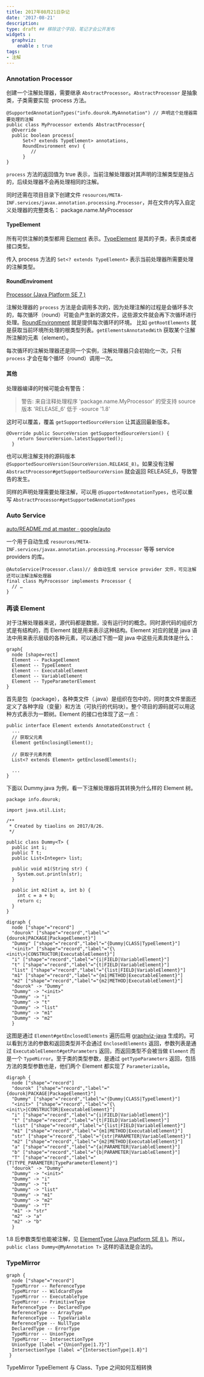 ```yaml
---
title: 2017年08月21日杂记
date: '2017-08-21'
description:
type: draft ## 移除这个字段，笔记才会公开发布
widgets :
  graphviz:
    enable : true
tags:
- 注解
---
```


### Annotation Processor

创建一个注解处理器，需要继承 `AbstractProcessor`。`AbstractProcessor` 是抽象类，子类需要实现 ·process 方法。

    @SupportedAnnotationTypes("info.dourok.MyAnnotation") // 声明这个处理器需要处理的注解
    public class MyProcessor extends AbstractProcessor{
      @Override
      public boolean process(
          Set<? extends TypeElement> annotations,
          RoundEnvironment env) {
             // 
          }
    }

`process` 方法的返回值为 true 表示，当前注解处理器对其声明的注解类型是独占的，后续处理器不会再处理相同的注解。

同时还需在项目目录下创建文件 `resources/META-INF.services/javax.annotation.processing.Processor`，并在文件内写入自定义处理器的完整类名： package.name.MyProcessor

#### TypeElement

所有可供注解的类型都用 [Element][] 表示。[TypeElement][] 是其的子类，表示类或者接口类型。

传入 process 方法的 `Set<? extends TypeElement>` 表示当前处理器所需要处理的注解类型。

[Element]: https://docs.oracle.com/javase/7/docs/api/javax/lang/model/element/Element.html
[TypeElement]: https://docs.oracle.com/javase/7/docs/api/javax/lang/model/element/TypeElement.html

#### RoundEnviroment

[Processor (Java Platform SE 7 )](https://docs.oracle.com/javase/7/docs/api/javax/annotation/processing/Processor.html#process)

注解处理器的 `process` 方法是会调用多次的，因为处理注解的过程是会循环多次的，每次循环（round）可能会产生新的源文件，这些源文件就会再下次循环进行处理。[RoundEnvironment][] 就是提供每次循环的环境。
比如 `getRootElements` 就是获取当前环境所处理的根类型列表。`getElementsAnnotatedWith` 获取某个注解所注解的元素（element）。

每次循环的注解处理器还是同一个实例，注解处理器只会初始化一次，只有 `process` 才会在每个循环（round）调用一次。

[RoundEnvironment]: https://docs.oracle.com/javase/7/docs/api/javax/annotation/processing/RoundEnvironment.html

#### 其他

处理器编译的时候可能会有警告：

> 警告: 来自注释处理程序 'package.name.MyProcessor' 的受支持 source 版本 'RELEASE_6' 低于 -source '1.8'

这时可以覆盖，覆盖 `getSupportedSourceVersion` 让其返回最新版本。

    @Override public SourceVersion getSupportedSourceVersion() {
        return SourceVersion.latestSupported();
      }

也可以用注解支持的源码版本 `@SupportedSourceVersion(SourceVersion.RELEASE_8)`。如果没有注解 `AbstractProcessor#getSupportedSourceVersion` 就会返回 RELEASE_6，导致警告的发生。

同样的声明处理需要处理注解，可以用 `@SupportedAnnotationTypes`，也可以重写 `AbstractProcessor#getSupportedAnnotationTypes`


### Auto Service

[auto/README.md at master · google/auto](https://github.com/google/auto/blob/master/service/README.md)

一个用于自动生成 `resources/META-INF.services/javax.annotation.processing.Processor` 等等 service providers 的库。

    @AutoService(Processor.class)// 会自动生成 service provider 文件，可见注解还可以注解注解处理器
    final class MyProcessor implements Processor {
      // …
    }


### 再谈 Element

对于注解处理器来说，源代码都是数据，没有运行时的概念。同时源代码的组织方式是有结构的，而 Element 就是用来表示这种结构。Element 对应的就是 java 语法中用来表示层级的各种元素，可以通过下图一窥 java 中这些元素具体是什么：

```graphviz
graph{
  node [shape=rect]
  Element -- PackageElement
  Element -- TypeElement
  Element -- ExecutableElement
  Element -- VariableElement
  Element -- TypeParameterElement
}
```

首先是包（package），各种类文件（.java）是组织在包中的，同时类文件里面还定义了各种字段（变量）和方法（可执行的代码块）。整个项目的源码就可以用这种方式表示为一颗树。Element 的接口也体现了这一点：

    public interface Element extends AnnotatedConstruct {
      ...
      // 获取父元素
      Element getEnclosingElement();
    
      // 获取子元素列表
      List<? extends Element> getEnclosedElements();
      
      ...
    }

下面以 Dummy.java 为例，看一下注解处理器将其转换为什么样的 Element 树。

    package info.dourok;
    
    import java.util.List;
    
    /**
     * Created by tiaolins on 2017/8/26.
     */
    
    public class Dummy<T> {
      public int i;
      public T t;
      public List<Integer> list;
    
      public void m1(String str) {
        System.out.println(str);
      }
    
      public int m2(int a, int b) {
        int c = a + b;
        return c;
      }
    }



```graphviz
digraph {
  node ["shape"="record"]
  "dourok" ["shape"="record","label"="{dourok|PACKAGE|PackageElement}"]
  "Dummy" ["shape"="record","label"="{Dummy|CLASS|TypeElement}"]
  "<init>" ["shape"="record","label"="{\<init\>|CONSTRUCTOR|ExecutableElement}"]
  "i" ["shape"="record","label"="{i|FIELD|VariableElement}"]
  "t" ["shape"="record","label"="{t|FIELD|VariableElement}"]
  "list" ["shape"="record","label"="{list|FIELD|VariableElement}"]
  "m1" ["shape"="record","label"="{m1|METHOD|ExecutableElement}"]
  "m2" ["shape"="record","label"="{m2|METHOD|ExecutableElement}"]
  "dourok" -> "Dummy"
  "Dummy" -> "<init>"
  "Dummy" -> "i"
  "Dummy" -> "t"
  "Dummy" -> "list"
  "Dummy" -> "m1"
  "Dummy" -> "m2"
  }
```

这图是通过 `Element#getEnclosedElements` 遍历后用 [graphviz-java][] 生成的。可以看到方法的参数和返回类型并不会通过 `EnclosedElements` 返回，参数列表是通过 `ExecutableElement#getParameters` 返回，而返回类型不会被当做 `Element` 而是一个 `TypeMirror`。至于类的类型参数，是通过 `getTypeParameters` 返回，包括方法的类型参数也是，他们两个 Element 都实现了  `Parameterizable`。

```graphviz
digraph {
  node ["shape"="record"]
  "dourok" ["shape"="record","label"="{dourok|PACKAGE|PackageElement}"]
  "Dummy" ["shape"="record","label"="{Dummy|CLASS|TypeElement}"]
  "<init>" ["shape"="record","label"="{\<init\>|CONSTRUCTOR|ExecutableElement}"]
  "i" ["shape"="record","label"="{i|FIELD|VariableElement}"]
  "t" ["shape"="record","label"="{t|FIELD|VariableElement}"]
  "list" ["shape"="record","label"="{list|FIELD|VariableElement}"]
  "m1" ["shape"="record","label"="{m1|METHOD|ExecutableElement}"]
  "str" ["shape"="record","label"="{str|PARAMETER|VariableElement}"]
  "m2" ["shape"="record","label"="{m2|METHOD|ExecutableElement}"]
  "a" ["shape"="record","label"="{a|PARAMETER|VariableElement}"]
  "b" ["shape"="record","label"="{b|PARAMETER|VariableElement}"]
  "T" ["shape"="record","label"="{T|TYPE_PARAMETER|TypeParameterElement}"]
  "dourok" -> "Dummy"
  "Dummy" -> "<init>"
  "Dummy" -> "i"
  "Dummy" -> "t"
  "Dummy" -> "list"
  "Dummy" -> "m1"
  "Dummy" -> "m2"
  "Dummy" -> "T"
  "m1" -> "str"
  "m2" -> "a"
  "m2" -> "b"
  }
```

1.8 后参数类型也能被注解，见 [ElementType (Java Platform SE 8 )](https://docs.oracle.com/javase/8/docs/api/java/lang/annotation/ElementType.html#TYPE_PARAMETER)。所以，`public class Dummy<@MyAnnotation T>` 这样的语法是合法的。


[graphviz-java]: https://github.com/nidi3/graphviz-java

### TypeMirror

```graphviz
graph {
  node ["shape"="record"]
  TypeMirror -- ReferenceType
  TypeMirror -- WildcardType
  TypeMirror -- ExecutableType
  TypeMirror -- PrimitiveType
  ReferenceType -- DeclaredType
  ReferenceType -- ArrayType
  ReferenceType -- TypeVariable
  ReferenceType -- NullType
  DeclaredType -- ErrorType
  TypeMirror -- UnionType 
  TypeMirror -- IntersectionType
  UnionType [label ="{UnionType|1.7}"]
  IntersectionType [label ="{IntersectionType|1.8}"]
 }
```


TypeMirror TypeElement 与 Class、Type 之间如何互相转换
